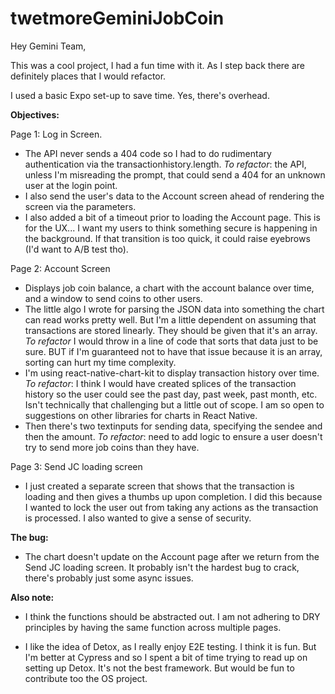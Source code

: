 # twetmoreGeminiJobCoin

Hey Gemini Team, 

This was a cool project, I had a fun time with it. As I step back there are definitely places that I would refactor. 

I used a basic Expo set-up to save time. Yes, there's overhead. 

**Objectives:** 

Page 1: Log in Screen. 
- The API never sends a 404 code so I had to do rudimentary authentication via the transactionhistory.length. *To refactor*: the API, unless I'm misreading the prompt, that could send a 404 for an unknown user at the login point.  
- I also send the user's data to the Account screen ahead of rendering the screen via the parameters. 
- I also added a bit of a timeout prior to loading the Account page. This is for the UX... I want my users to think something secure is happening in the background. If that transition is too quick, it could raise eyebrows (I'd want to A/B test tho). 

Page 2: Account Screen
- Displays job coin balance, a chart with the account balance over time, and a window to send coins to other users. 
- The little algo I wrote for parsing the JSON data into something the chart can read works pretty well. But I'm a little dependent on assuming that transactions are stored linearly. They should be given that it's an array. *To refactor* I would throw in a line of code that sorts that data just to be sure. BUT if I'm guaranteed not to have that issue because it is an array, sorting can hurt my time complexity. 
- I'm using react-native-chart-kit to display transaction history over time. *To refactor*: I think I would have created splices of the transaction history so the user could see the past day, past week, past month, etc. Isn't technically that challenging but a little out of scope. I am so open to suggestions on other libraries for charts in React Native. 
- Then there's two textinputs for sending data, specifying the sendee and then the amount. *To refactor*: need to add logic to ensure a user doesn't try to send more job coins than they have. 

Page 3: Send JC loading screen
- I just created a separate screen that shows that the transaction is loading and then gives a thumbs up upon completion. I did this because I wanted to lock the user out from taking any actions as the transaction is processed. I also wanted to give a sense of security. 


**The bug:** 
- The chart doesn't update on the Account page after we return from the Send JC loading screen. It probably isn't the hardest bug to crack, there's probably just some async issues. 

**Also note:**

- I think the functions should be abstracted out. I am not adhering to DRY principles by having the same function across multiple pages. 

- I like the idea of Detox, as I really enjoy E2E testing. I think it is fun. But I'm better at Cypress and so I spent a bit of time trying to read up on setting up Detox. It's not the best framework. But would be fun to contribute too the OS project. 
